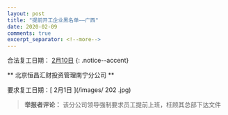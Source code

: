 ```yaml
---
layout: post
title: "提前开工企业黑名单——广西"
date: 2020-02-09
comments: true
excerpt_separator: <!--more-->
---
```


合法复工日期： [2月10日](http://www.gxzf.gov.cn/gxyw/20200201-793228.shtml)
{: .notice--accent}




**	北京恒昌汇财投资管理南宁分公司	**

要求复工日期：[	2月1日	](/images/	202	.jpg)
> **举报者评论：**	该分公司领导强制要求员工提前上班，枉顾其总部下达文件


<!--more-->